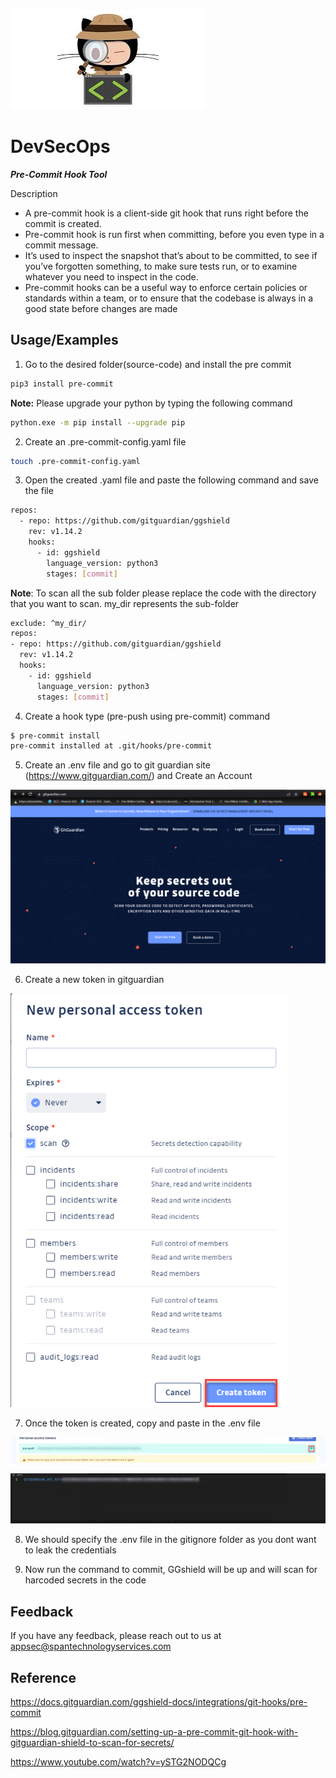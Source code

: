


![](https://github.com/rgpravin/spanimages/blob/main/git.png)


# DevSecOps 

***Pre-Commit Hook Tool***

Description

* A pre-commit hook is a client-side git hook that runs right before the commit is created. 
* Pre-commit hook is run first when committing, before you even type in a commit message. 
* It’s used to inspect the snapshot that’s about to be committed, to see if you’ve forgotten something, to make sure tests run, or to examine whatever you need to inspect in the code.
* Pre-commit hooks can be a useful way to enforce certain policies or standards within a team, or to ensure that the codebase is always in a good state before changes are made
## Usage/Examples
1. Go to the desired folder(source-code) and install the pre commit 
```bash
pip3 install pre-commit
```
**Note:** Please upgrade your python by typing the following command 
  ```bash
 python.exe -m pip install --upgrade pip
  ```
2. Create an .pre-commit-config.yaml file
```bash
touch .pre-commit-config.yaml
```
3. Open the created .yaml file and paste the following command and save the file
```bash
repos:
  - repo: https://github.com/gitguardian/ggshield
    rev: v1.14.2
    hooks:
      - id: ggshield
        language_version: python3
        stages: [commit]
```
**Note**: To scan all the sub folder please replace the code with the directory that you want to scan. my_dir represents the sub-folder
  ```bash
 exclude: ^my_dir/ 
repos:
  - repo: https://github.com/gitguardian/ggshield
    rev: v1.14.2
    hooks:
      - id: ggshield
        language_version: python3
        stages: [commit]
  ```
4. Create a hook type (pre-push using pre-commit) command 
```bash
$ pre-commit install
pre-commit installed at .git/hooks/pre-commit
```
5. Create an .env file and go to git guardian site (https://www.gitguardian.com/) and Create an Account

![App Screenshot](https://github.com/rgpravin/spanimages/blob/main/gitguardian.png)

6. Create a new token in gitguardian 

![App Screenshot](https://github.com/rgpravin/spanimages/blob/main/token.png)

7. Once the token is created, copy and paste in the .env file 

![App Screenshot](https://github.com/rgpravin/spanimages/blob/main/git%20token.png)


![App Screenshot](https://github.com/rgpravin/spanimages/blob/main/env%20file.png)

8. We should specify the .env file in the gitignore folder as you dont want to leak the credentials

9. Now run  the command to commit, GGshield will be up and will scan for harcoded secrets in the code
## Feedback

If you have any feedback, please reach out to us at appsec@spantechnologyservices.com


## Reference

https://docs.gitguardian.com/ggshield-docs/integrations/git-hooks/pre-commit

https://blog.gitguardian.com/setting-up-a-pre-commit-git-hook-with-gitguardian-shield-to-scan-for-secrets/

https://www.youtube.com/watch?v=ySTG2NODQCg